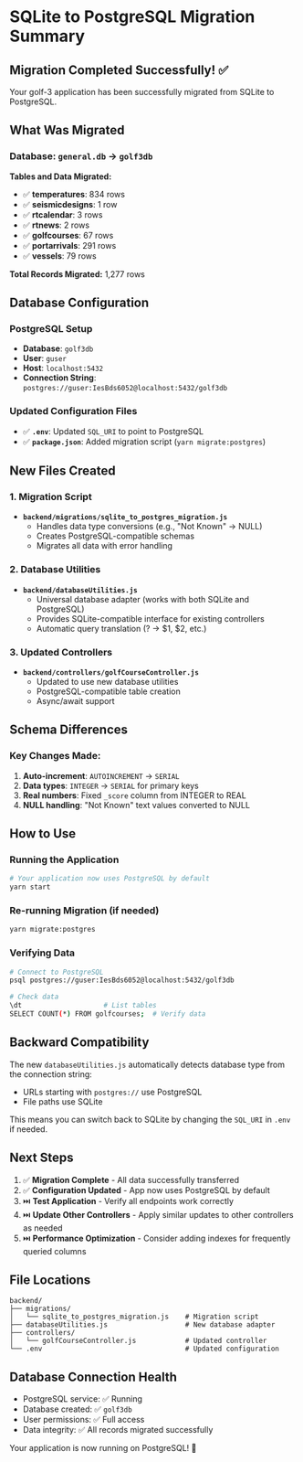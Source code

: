 # SQLite to PostgreSQL Migration Summary

## Migration Completed Successfully! ✅

Your golf-3 application has been successfully migrated from SQLite to PostgreSQL.

## What Was Migrated

### Database: `general.db` → `golf3db`

**Tables and Data Migrated:**

- ✅ **temperatures**: 834 rows
- ✅ **seismicdesigns**: 1 row
- ✅ **rtcalendar**: 3 rows
- ✅ **rtnews**: 2 rows
- ✅ **golfcourses**: 67 rows
- ✅ **portarrivals**: 291 rows
- ✅ **vessels**: 79 rows

**Total Records Migrated:** 1,277 rows

## Database Configuration

### PostgreSQL Setup

- **Database**: `golf3db`
- **User**: `guser`
- **Host**: `localhost:5432`
- **Connection String**: `postgres://guser:IesBds6052@localhost:5432/golf3db`

### Updated Configuration Files

- ✅ **`.env`**: Updated `SQL_URI` to point to PostgreSQL
- ✅ **`package.json`**: Added migration script (`yarn migrate:postgres`)

## New Files Created

### 1. Migration Script

- **`backend/migrations/sqlite_to_postgres_migration.js`**
  - Handles data type conversions (e.g., "Not Known" → NULL)
  - Creates PostgreSQL-compatible schemas
  - Migrates all data with error handling

### 2. Database Utilities

- **`backend/databaseUtilities.js`**
  - Universal database adapter (works with both SQLite and PostgreSQL)
  - Provides SQLite-compatible interface for existing controllers
  - Automatic query translation (? → $1, $2, etc.)

### 3. Updated Controllers

- **`backend/controllers/golfCourseController.js`**
  - Updated to use new database utilities
  - PostgreSQL-compatible table creation
  - Async/await support

## Schema Differences

### Key Changes Made:

1. **Auto-increment**: `AUTOINCREMENT` → `SERIAL`
2. **Data types**: `INTEGER` → `SERIAL` for primary keys
3. **Real numbers**: Fixed `_score` column from INTEGER to REAL
4. **NULL handling**: "Not Known" text values converted to NULL

## How to Use

### Running the Application

```bash
# Your application now uses PostgreSQL by default
yarn start
```

### Re-running Migration (if needed)

```bash
yarn migrate:postgres
```

### Verifying Data

```bash
# Connect to PostgreSQL
psql postgres://guser:IesBds6052@localhost:5432/golf3db

# Check data
\dt                    # List tables
SELECT COUNT(*) FROM golfcourses;  # Verify data
```

## Backward Compatibility

The new `databaseUtilities.js` automatically detects database type from the connection string:

- URLs starting with `postgres://` use PostgreSQL
- File paths use SQLite

This means you can switch back to SQLite by changing the `SQL_URI` in `.env` if needed.

## Next Steps

1. ✅ **Migration Complete** - All data successfully transferred
2. ✅ **Configuration Updated** - App now uses PostgreSQL by default
3. ⏭️ **Test Application** - Verify all endpoints work correctly
4. ⏭️ **Update Other Controllers** - Apply similar updates to other controllers as needed
5. ⏭️ **Performance Optimization** - Consider adding indexes for frequently queried columns

## File Locations

```
backend/
├── migrations/
│   └── sqlite_to_postgres_migration.js    # Migration script
├── databaseUtilities.js                   # New database adapter
├── controllers/
│   └── golfCourseController.js            # Updated controller
└── .env                                   # Updated configuration
```

## Database Connection Health

- PostgreSQL service: ✅ Running
- Database created: ✅ `golf3db`
- User permissions: ✅ Full access
- Data integrity: ✅ All records migrated successfully

Your application is now running on PostgreSQL! 🎉
